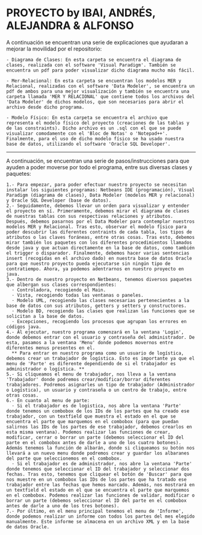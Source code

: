 # PROYECTO by IBAI, ANDRÉS, ALEJANDRA & ALFONSO

  A continuación se encuentran una serie de explicaciones que ayudaran a mejorar la movilidad por el repositorio:
    
    - Diagrama de Clases: En esta carpeta se encuentra el diagrama de clases, realizada con el software 'Visual Paradigm'. También se encuentra un pdf para poder visualizar dicho diagrama mucho más fácil.
    
    - Mer-Relacional: En esta carpeta se encuentran los modelos MER y Relacional, realizadas con el software 'Data Modeler', se encuentra un pdf de ambos para una mejor visualización y también se encuentra una carpeta llamada 'MER Y RELACIONAL' que contiene todos los archivos del 'Data Modeler' de dichos modelos, que son necesarios para abrir el archivo desde dicho programa.
    
    - Modelo Físico: En esta carpeta se encuentra el archivo que representa el modelo físico del proyecto (creaciones de las tablas y de las constraints). Dicho archivo es un .sql con el que se puede visualizar comodamente con el 'Bloc de Notas' o 'Notepad++'. Finalmente, para el uso de dicho modelo físico se ha usado nuestra base de datos, utilizando el software 'Oracle SQL Developer'.
    
- - - - - - - - - - - - - - - - - - - - - - - - - - - - - - - - - - - - - - - - - - - - - - - - - - - - - - - - - - - - - - - - - - -
    
  A continuación, se encuentran una serie de pasos/instrucciones para que ayuden a poder moverse por todo el programa, entre sus diversas clases y paquetes:

    1.- Para empezar, para poder efectuar nuestro proyecto se necesitan instalar los siguientes programas: Netbeans IDE (programación), Visual Paradigm (diagrama de clases), Data Modeler (modelos MER y relacional) y Oracle SQL Developer (base de datos).
    2.- Seguidamente, debemos llevar un orden para visualizar y entender el proyecto en sí. Primeramente, debemos mirar el diagrama de clases de nuestras tablas con sus respectivas relaciones y atributos. Después, debemos pasarnos por el Data Modeler para contemplar nuestros modelos MER y Relacional. Tras esto, observar el modelo físico para poder descubrir las diferentes contraints de cada tabla, los tipos de atributos o las claves foráneas, entre otras cosas. Tras esto, debemos mirar también los paquetes con los diferentes procedimientos llamados desde java y que actuan directamente en la base de datos, como también el trigger o disparador. Finalmente, debemos hacer varias sentencias insert (recogidas en el archivo dado) en nuestra base de datos Oracle para que nuestro proyecto pueda ejecutarse sin ningún tipo de contratiempo. Ahora, ya podemos adentrarnos en nuestro proyecto en java.
    3.- Dentro de nuestro proyecto en Netbeans, tenemos diversos paquetes que albergan sus clases correspondientes:
      · Controladora, recogiendo el Main.     
      · Vista, recogiendo todas las ventanas o paneles.
      · Modelo UML, recogiendo las clases necesarias pertenecientes a la base de datos con sus atributos, getters y setters y constructores.
      · Modelo BD, recogiendo las clases que realizan las funciones que se solicitan a la base de datos.
      · Excepciones, recogiendo los procesos que agrupan los errores en códigos java.
    4.- Al ejecutar, nuestro programa comenzará en la ventana 'Login', donde debemos entrar con el usuario y contraseña del administrador. De esta, pasamos a la ventana 'Menu' donde podemos movernos entre diferentes menus presentes en el.
      ** Para entrar en nuestro programa como un usuario de logística, debemos crear un trabajador de logística. Esto es importante ya que el menu de 'Parte' es diferente dependiendo de si el trabajador es administrador o logística. ** 
    5.- Si cliqueamos el menu de trabajador, nos lleva a la ventana 'Trabajador' donde podremos crear/modificar/borrar diferentes trabajadores. Podremos asignarles un tipo de trabajador (Administrador o Logística), un usuario y contraseña o un centro de trabajo, entre otras cosas.
    6.- En cuanto al menu de parte:
      · Si el trabajador es de logistica, nos abre la ventana 'Parte' donde tenemos un combobox de los IDs de los partes que ha creado ese trabajador, con un textfield que muestra el estado en el que se encuentra el parte que marquemos en el combobox (para que puedan salirnos las IDs de los partes de ese trabajador, debemos crearlos en esta misma ventana). Podemos realizar las funciones de crear, modificar, cerrar o borrar un parte (debemos seleccionar el ID del parte en el combobox antes de darle a uno de los cuatro botones). Además tenemos la función de albarán, donde si cliqueamos su botón nos llevará a un nuevo menu donde podremos crear y guardar los albaranes del parte que seleccionemos en el combobox.
      · Si el trabajador es de administrador, nos abre la ventana 'Parte' donde tenemos que seleccionar el ID del trabajador y seleccionar dos fechas. Tras esto, tenemos que cliquear el botón de 'Buscar' para que nos muestre en un combobox las IDs de los partes que ha tratado ese trabajador entre las fechas que hemos marcado. Además, nos mostrará en un textfield el estado en el que se encuentra el parte que marquemos en el combobox. Podemos realizar las funciones de validar, modificar o borrar un parte (debemos seleccionar el ID del parte en el combobox antes de darle a uno de los tres botones).
    7.- Por último, en el menu principal tenemos el menu de 'Informe', donde podemos realizar un informe con todos los partes del mes elegido manualmente. Este informe se almacena en un archivo XML y en la base de datos Oracle.
      
      
